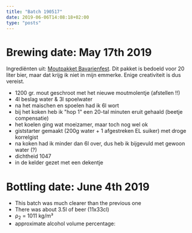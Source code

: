 ```yaml
---
title: "Batch 190517"
date: 2019-06-06T14:08:18+02:00
type: "posts"
---
```


# Brewing date: May 17th 2019
Ingrediënten uit: [Moutpakket Bavarienfest](https://www.brouwland.com/nl/onze-producten/brouwpakketten/brewferm-moutpakketten/d/moutpakket-brewferm-bavarienfest-vr-20-ltr). Dit pakket is bedoeld voor 20 liter bier, maar dat krijg ik niet in mijn emmerke. Enige creativiteit is dus vereist.

- 1200 gr. mout geschroot met het nieuwe moutmolentje (afstellen !!)
- 4l beslag water & 3l spoelwater
- na het maischen en spoelen had ik 6l wort
- bij het koken heb ik "hop 1" een 20-tal minuten eruit gehaald (beetje compensatie)
- het koelen ging wat moeizamer, maar toch nog wel ok
- giststarter gemaakt (200g water + 1 afgestreken EL suiker) met droge korrelgist
- na koken had ik minder dan 6l over, dus heb ik bijgevuld met gewoon water (?)
- dichtheid 1047
- in de kelder gezet met een dekentje

# Bottling date: June 4th 2019
* This batch was much clearer than the previous one
* There was about 3.5l of beer (11x33cl)
* &rho;<sub>2</sub> = 1011 kg/m³
* approximate alcohol volume percentage: 
